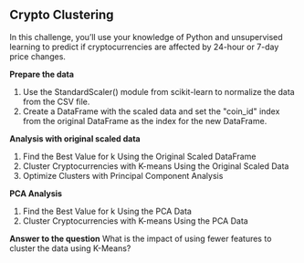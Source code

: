 Crypto Clustering 
--

In this challenge, you’ll use your knowledge of Python and unsupervised learning to predict if cryptocurrencies are affected by 24-hour or 7-day price changes.

**Prepare the data**
1. Use the StandardScaler() module from scikit-learn to normalize the data from the CSV file.
2. Create a DataFrame with the scaled data and set the "coin_id" index from the original DataFrame as the index for the new DataFrame.

**Analysis with original scaled data**
1. Find the Best Value for k Using the Original Scaled DataFrame
2. Cluster Cryptocurrencies with K-means Using the Original Scaled Data
3. Optimize Clusters with Principal Component Analysis

**PCA Analysis**
1. Find the Best Value for k Using the PCA Data
2. Cluster Cryptocurrencies with K-means Using the PCA Data

**Answer to the question**
What is the impact of using fewer features to cluster the data using K-Means?
